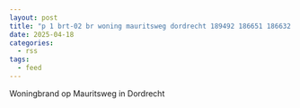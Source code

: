 ```yaml
---
layout: post
title: "p 1 brt-02 br woning mauritsweg dordrecht 189492 186651 186632 186531"
date: 2025-04-18
categories: 
  - rss
tags: 
  - feed
---
```


Woningbrand op Mauritsweg in Dordrecht

